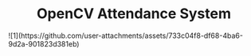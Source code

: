 <h1 align="center">OpenCV Attendance System</h1> 
![1](https://github.com/user-attachments/assets/733c04f8-df68-4ba6-9d2a-901823d381eb)



